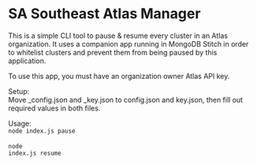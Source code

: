 <h1>SA Southeast Atlas Manager</h1>

This is a simple CLI tool to pause & resume every cluster in an Atlas organization. It uses a companion app running in MongoDB Stitch in order to whitelist clusters and prevent them from being paused by this application.

To use this app, you must have an organization owner Atlas API key.

Setup:<br>
Move _config.json and _key.json to config.json and key.json, then fill out required values in both files.

Usage:<br>
<code>node index.js pause</code>
<br><br>
<code>node index.js resume</code>